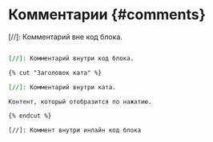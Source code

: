 # Комментарии {#comments}

[//]: Комментарий вне код блока.

```markdown

[//]: Комментарий внутри код блока.

{% cut "Заголовок ката" %}

[//]: Комментарий внутри ката.

Контент, который отобразится по нажатию.

{% endcut %}
```

`[//]: Коммент внутри инлайн код блока`
